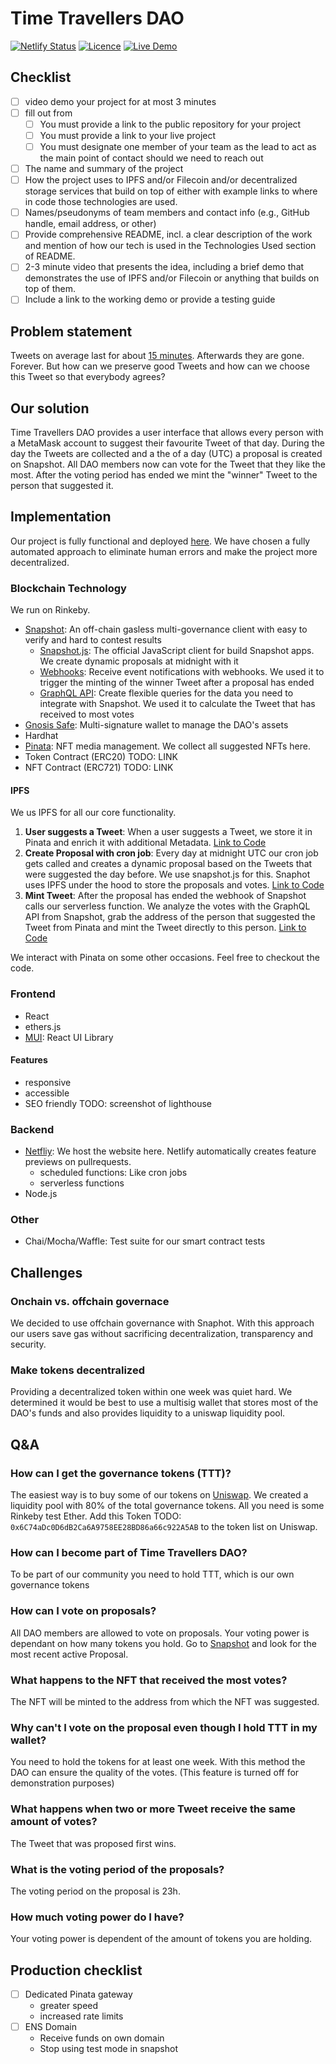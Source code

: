 # Time Travellers DAO

[![Netlify Status](https://api.netlify.com/api/v1/badges/2a316b63-b3d2-4c70-a903-927b1023f116/deploy-status)](https://app.netlify.com/sites/time-travellers/deploys)
[![Licence](https://img.shields.io/github/license/noahliechti/time-travellers?style=social)](https://github.com/NoahLiechti/time-travellers/blob/main/LICENSE.md)
[![Live Demo](https://img.shields.io/badge/Live Preview-Click Me-green.svg?style=social)](https://time-travellers.netlify.app)

## Checklist

- [ ] video demo your project for at most 3 minutes
- [ ] fill out from
  - [ ] You must provide a link to the public repository for your project
  - [ ] You must provide a link to your live project
  - [ ] You must designate one member of your team as the lead to act as the main point of contact should we need to reach out

- [ ] The name and summary of the project
- [ ] How the project uses to IPFS and/or Filecoin and/or decentralized storage services that build on top of either with example links to where in code those technologies are used.
- [ ] Names/pseudonyms of team members and contact info (e.g., GitHub handle, email address, or other)
- [ ] Provide comprehensive README, incl. a clear description of the work and mention of how our tech is used in the Technologies Used section of README.
- [ ] 2-3 minute video that presents the idea, including a brief demo that demonstrates the use of IPFS and/or Filecoin or anything that builds on top of them.
- [ ] Include a link to the working demo or provide a testing guide

## Problem statement

Tweets on average last for about [15 minutes](https://the-refinery.io/blog/how-long-does-a-social-media-post-last). Afterwards they are gone. Forever. But how can we preserve good Tweets and how can we choose this Tweet so that everybody agrees?

## Our solution

Time Travellers DAO provides a user interface that allows every person with a MetaMask account to suggest their favourite Tweet of that day. During the day the Tweets are collected and a the of a day (UTC) a proposal is created on Snapshot. All DAO members now can vote for the Tweet that they like the most. After the voting period has ended we mint the "winner" Tweet to the person that suggested it.

## Implementation

Our project is fully functional and deployed [here](https://time-travellers.netlify.app/). We have chosen a fully automated approach to eliminate human errors and make the project more decentralized.

### Blockchain Technology

We run on Rinkeby.

- [Snapshot](https://snapshot.org/#/3.spaceshot.eth/about): An off-chain gasless multi-governance client with easy to verify and hard to contest results
  - [Snapshot.js](https://docs.snapshot.org/snapshot.js): The official JavaScript client for build Snapshot apps. We create dynamic proposals at midnight with it
  - [Webhooks](https://docs.snapshot.org/webhooks): Receive event notifications with webhooks. We used it to trigger the minting of the winner Tweet after a proposal has ended
  - [GraphQL API](https://docs.snapshot.org/graphql-api): Create flexible queries for the data you need to integrate with Snapshot. We used it to calculate the Tweet that has received to most votes
- [Gnosis Safe](https://gnosis-safe.io/app/rin:0x1104Eed7b5A9d1338a5b4822dFB0d66fF4AC216D/balances): Multi-signature wallet to manage the DAO's assets
- Hardhat
- [Pinata](https://www.pinata.cloud/): NFT media management. We collect all suggested NFTs here.
- Token Contract (ERC20) TODO: LINK
- NFT Contract (ERC721) TODO: LINK

#### IPFS

We us IPFS for all our core functionality.

1. **User suggests a Tweet**: When a user suggests a Tweet, we store it in Pinata and enrich it with additional Metadata. [Link to Code](https://github.com/noahliechti/time-travellers/blob/main/functions/token.js#L102)
2. **Create Proposal with cron job**: Every day at midnight UTC our cron job gets called and creates a dynamic proposal based on the Tweets that were suggested the day before. We use snapshot.js for this. Snaphot uses IPFS under the hood to store the proposals and votes. [Link to Code](https://github.com/noahliechti/time-travellers/blob/main/functions/proposal.js#L114)
3. **Mint Tweet**: After the proposal has ended the webhook of Snapshot calls our serverless function. We analyze the votes with the GraphQL API from Snapshot, grab the address of the person that suggested the Tweet from Pinata and mint the Tweet directly to this person. [Link to Code](https://github.com/noahliechti/time-travellers/blob/main/functions/mint.js#L132)

We interact with Pinata on some other occasions. Feel free to checkout the code.

### Frontend

- React
- ethers.js
- [MUI](https://mui.com/): React UI Library

#### Features

- responsive
- accessible
- SEO friendly TODO: screenshot of lighthouse

### Backend

- [Netfliy](https://www.netlify.com/): We host the website here. Netlify automatically creates feature previews on pullrequests.
  - scheduled functions: Like cron jobs
  - serverless functions
- Node.js

### Other

- Chai/Mocha/Waffle: Test suite for our smart contract tests

## Challenges

### Onchain vs. offchain governace

We decided to use offchain governance with Snaphot. With this approach our users save gas without sacrificing decentralization, transparency and security.

### Make tokens decentralized 

Providing a decentralized token within one week was quiet hard. We determined it would be best to use a multisig wallet that stores most of the DAO's funds and also provides liquidity to a uniswap liquidity pool.

## Q&A

### How can I get the governance tokens (TTT)?

The easiest way is to buy some of our tokens on [Uniswap](https://app.uniswap.org/#/swap?chain=rinkeby). We created a liquidity pool with 80% of the total governance tokens. All you need is some Rinkeby test Ether. Add this Token TODO: `0x6C74aDc0D6dB2Ca6A9758EE28BD86a66c922A5AB` to the token list on Uniswap.

### How can I become part of Time Travellers DAO?

To be part of our community you need to hold TTT, which is our own governance tokens

### How can I vote on proposals?

All DAO members are allowed to vote on proposals. Your voting power is dependant on how many tokens you hold. Go to [Snapshot](https://snapshot.org/#/3.spaceshot.eth) and look for the most recent active Proposal.

### What happens to the NFT that received the most votes?

The NFT will be minted to the address from which the NFT was suggested.

### Why can't I vote on the proposal even though I hold TTT in my wallet?

You need to hold the tokens for at least one week. With this method the DAO can ensure the quality of the votes. (This feature is turned off for demonstration purposes)

### What happens when two or more Tweet receive the same amount of votes?

The Tweet that was proposed first wins.

### What is the voting period of the proposals?

The voting period on the proposal is 23h.

### How much voting power do I have?

Your voting power is dependent of the amount of tokens you are holding.

## Production checklist

- [ ] Dedicated Pinata gateway
   - greater speed
   - increased rate limits
- [ ] ENS Domain
  - Receive funds on own domain
  - Stop using test mode in snapshot
